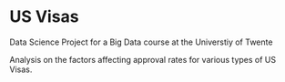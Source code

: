 # US Visas 

Data Science Project for a Big Data course at the Universtiy of Twente 

Analysis on the factors affecting approval rates for various types of US Visas. 